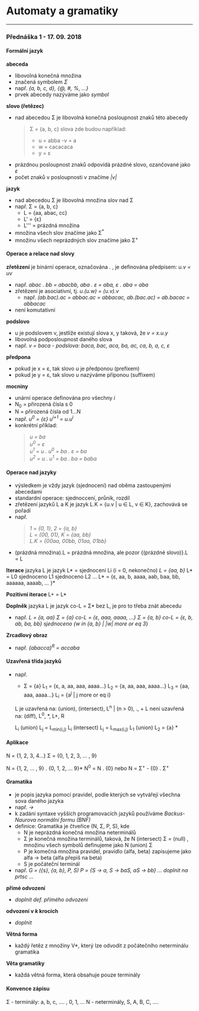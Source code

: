 # Automaty a gramatiky
------
### Přednáška 1 - 17. 09. 2018

#### Formální jazyk
**abeceda**
- libovolná konečná množina
- značená symbolem *Σ*
- např. *{a, b, c, d}, {@, #, %, ...}*
- prvek abecedy nazýváme jako *symbol*

**slovo (řetězec)**
- nad abecedou Σ je libovolná konečná posloupnost znaků této abecedy
  >Σ = {a, b, c}
  >slova zde budou například:
  >- u = abba
  >-v = a
  >- w = cacacaca
  >- y = ε
- prázdnou posloupnost znaků odpovídá prázdné slovo, ozančované jako *ε*
- počet znaků v posloupnosti v značíme *|v|*

**jazyk**
- nad abecedou Σ je libovolná množina slov nad Σ
- např. Σ = {a, b, c}
  - L = {aa, abac, cc}
  - L' = {ε}
  - L''' = prázdná množina
- množina všech slov značíme jako Σ<sup>*</sup>
- množinu všech neprázdných slov značíme jako Σ<sup>+</sup>

#### Operace a relace nad slovy
**zřetězení** je binární operace, označována *.* , je definována předpisem: *u.v = uv*
- např.
  *abac . bb = abacbb,
  aba . ε = aba,
  ε . aba = aba*
- zřetězení je asociativní, tj. *u.(u.w) = (u.v).v*
  - např.
  *(ab.bac).ac = abbac.ac = abbacac,
  ab.(bac.ac) = ab.bacac = abbacac*
- není komutativní

**podslovo**
- u je podslovem v, jestliže existují slova x, y taková, že *v = x.u.y*
- libovolná podposloupnost daného slova
- např.
  *v = baca*
  *- podslova: baca, bac, aca, ba, ac, ca, b, a, c, ε*

**předpona**
- pokud je x = ε, tak slovo *u* je předponou (prefixem)
- pokud je y = ε, tak slovo *u* nazýváme příponou (suffixem)

**mocniny**
- unární operace definována pro všechny *i*
- N<sub>0</sub> = přirozená čísla s 0
- N = přirozená čísla od 1...N
- např.
  *u<sup>0</sup> = {ε}*
  *u<sup>i+1</sup> = u.u<sup>i</sup>*
- konkrétní příklad:<br/>
  >*u = ba*<br/>
  >*u<sup>0</sup> = ε*<br/>
  >*u<sup>1</sup> = u . u<sup>0</sup> = ba . ε = ba*<br/>
  >*u<sup>2</sup> = u . u<sup>1</sup> = ba . ba = baba*

#### Operace nad jazyky
- výsledkem je vždy jazyk (sjednocení) nad oběma zastoupenými abecedami
- standardní operace: sjednoccení, průnik, rozdíl
- zřetězení jazyků L a K je jazyk L.K = {u.v | u ∈ L, v ∈ K}, zachovává se pořadí
- např.<br/>
  >*1 =  {0, 1}, 2 = {a, b}*<br/>
  >*L = {00, 01}, K = {aa, bb}*<br/>
  >*L.K = {00aa, 00bb, 01aa, 01bb}*
- (prázdná množina).L = prázdná množina, ale pozor {(prázdné slovo)}.L = L

**Iterace** jazyka L je jazyk L* = sjednocení Li (i = 0, nekonečno)
*L = {aa, b}*
L* = L0 sjednoceno L1 sjednoceno L2 ...
L* = {ε, aa, b, aaaa, aab, baa, bb, aaaaaa, aaaab, ... }*

**Pozitivní iterace**
L+ = L* 

**Doplněk** jazyka L je jazyk co-L = Σ* bez L, je pro to třeba znát abecedu
- např.
  *L =  {a, aa}
  Σ = {a} co-L = {ε, aaa, aaaa, ...}
  Σ = {a, b} co-L = {ε, b, ab, ba, bb} sjednoceno {w in {a, b}* *| |w| more or eq 3*}

**Zrcadlový obraz**
- např.
  *{abacca}<sup>R</sup> = accaba*

#### Uzavřená třída jazyků
- např.
  * Σ = {a}
      L<sub>1</sub> = {ε, a, aa, aaa, aaaa...}
      L<sub>2</sub> = {a, aa, aaa, aaaa...}
      L<sub>3</sub> = {aa, aaa, aaaa...}
      L<sub>i</sub> = {a<sup>j</sup> | j more or eq i}
  
  L je uzavřená na: (union), (intersect), L<sup>n</sup> | (n > 0), ., + 
  L není uzavřená na: (diff), L<sup>0</sup>, *, L+, R
  
  L<sub>i</sub> (union) L<sub>j</sub> = L<sub>min(i,j)</sub>
  L<sub>i</sub> (intersect) L<sub>j</sub> = L<sub>max(i,j)</sub>
  L<sub>1</sub> (union) L<sub>2</sub> = {a}
  *
  
#### Aplikace
N = {1, 2, 3, 4...}
Σ = {0, 1, 2, 3, ... , 9}

N = {1, 2, ... , 9} . {0, 1, 2, ... 9}*
N<sup>0</sup> = N . {0}
nebo
N = Σ<sup>+</sup> - {0} . Σ<sup>+</sup>

#### Gramatika
- je popis jazyka pomocí pravidel, podle kterých se vytvářejí všechna sova daného jazyka
- např.
  *<veta> -> <podmetna cast><prisudkova cast>*
- k zadání syntaxe vyšších programovacích jazyků používáme *Backus-Naurova normální formu (BNF)*
- definice: Gramatika je čtveřice (N, Σ, P, S), kde
  - N je neprázdná konečná množina neterminálů
  - Σ je konečná množina terminálů, taková, že N (intersect) Σ = (null) , množinu všech symbolů definujeme jako N (union) Σ
  - P je komečná množina pravidel, pravidlo (alfa, beta) zapisujeme jako alfa -> beta (alfa přepiš na beta)
  - S je počáteční terminál
- např.
  *G = ({s}, {a, b}, P, S)
  P = {S -> a, S -> baS, aS -> bb}
  ... doplnit na prtsc ...*
  
**přímé odvození**
- *doplnit def. přímého odvození*

**odvození v _k_ krocích**
- *doplnit*

**Větná forma**
- každý řetěz z množiny V*, který lze odvodit z počátečního neterminálu gramatika

**Věta gramatiky**
- každá větná forma, která obsahuje pouze terminály

#### Konvence zápisu
Σ - terminály: a, b, c, .... , 0, 1, ...
N - neterminály, S, A, B, C, ....
